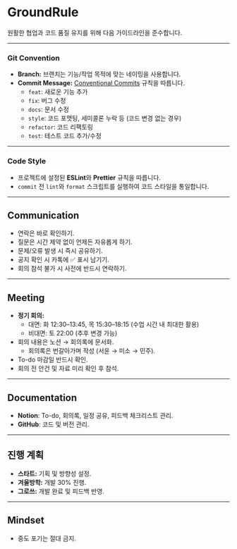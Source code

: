# GroundRule

원활한 협업과 코드 품질 유지를 위해 다음 가이드라인을 준수합니다.

---

### Git Convention

-   **Branch:** 브랜치는 기능/작업 목적에 맞는 네이밍을 사용합니다.
-   **Commit Message:** [Conventional Commits](https://www.conventionalcommits.org/ko/v1.0.0/) 규칙을 따릅니다.
    -   `feat`: 새로운 기능 추가
    -   `fix`: 버그 수정
    -   `docs`: 문서 수정
    -   `style`: 코드 포맷팅, 세미콜론 누락 등 (코드 변경 없는 경우)
    -   `refactor`: 코드 리팩토링
    -   `test`: 테스트 코드 추가/수정

---

### Code Style

-   프로젝트에 설정된 **ESLint**와 **Prettier** 규칙을 따릅니다.
-   `commit` 전 `lint`와 `format` 스크립트를 실행하여 코드 스타일을 통일합니다.

---

## Communication  

- 연락은 바로 확인하기.  
- 질문은 시간 제약 없이 언제든 자유롭게 하기.  
- 문제/오류 발생 시 즉시 공유하기.  
- 공지 확인 시 카톡에 ✅ 표시 남기기.  
- 회의 참석 불가 시 사전에 반드시 연락하기.  

---

## Meeting  

- **정기 회의:**  
  - 대면: 화 12:30–13:45, 목 15:30–18:15 (수업 시간 내 최대한 활용)  
  - 비대면: 토 22:00 (추후 변경 가능)  
- 회의 내용은 노션 → 회의록에 문서화.  
  - 회의록은 번갈아가며 작성 (서윤 → 미소 → 민주).  
- To-do 마감일 반드시 확인.  
- 회의 전 안건 및 자료 미리 확인 후 참석.  

---

## Documentation  

- **Notion**: To-do, 회의록, 일정 공유, 피드백 체크리스트 관리.  
- **GitHub**: 코드 및 버전 관리.  

---

## 진행 계획  

- **스타트:** 기획 및 방향성 설정.  
- **겨울방학:** 개발 30% 진행.  
- **그로쓰:** 개발 완료 및 피드백 반영.   

---

## Mindset  

- 중도 포기는 절대 금지.  
